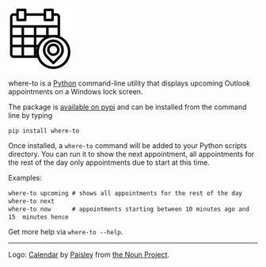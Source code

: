 ![where-to logo](https://github.com/blairconrad/where-to/raw/master/assets/where-to-128.png "where-to logo")

where-to is a [Python](https://www.python.org/) command-line utility that
displays upcoming Outlook appointments on a Windows lock screen.

The package is [available on pypi](https://pypi.org/project/wehre-to/) and can
be installed from the command line by typing

```
pip install where-to
```

Once installed, a `where-to` command will be added to your Python scripts
directory. You can run it to show the next appointment, all appointments for the
rest of the day only appointments due to start at this time.

Examples:

```shell
where-to upcoming # shows all appointments for the rest of the day
where-to next
where-to now      # appointments starting between 10 minutes ago and 15  minutes hence
```

Get more help via `where-to --help`.

----
Logo: [Calendar](https://thenounproject.com/paisley.299/uploads/?i=1968675) by
[Paisley](https://thenounproject.com/paisley.299/) from
[the Noun Project](https://thenounproject.com/).
